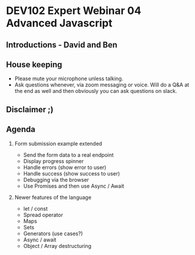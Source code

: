 # DEV102 Expert Webinar 04 Advanced Javascript

## Introductions - David and Ben
## House keeping
  - Please mute your microphone unless talking.
  - Ask questions whenever, via zoom messaging or voice. Will do a Q&A at the end as well and then obviously you can ask questions on slack.
## Disclaimer ;)

## Agenda

1. Form submission example extended
    - Send the form data to a real endpoint
    - Display progress spinner
    - Handle errors (show error to user)
    - Handle success (show success to user)
    - Debugging via the browser
    - Use Promises and then use Async / Await

1. Newer features of the language
    - let / const
    - Spread operator
    - Maps
    - Sets
    - Generators (use cases?)
    - Async / await
    - Object / Array destructuring

